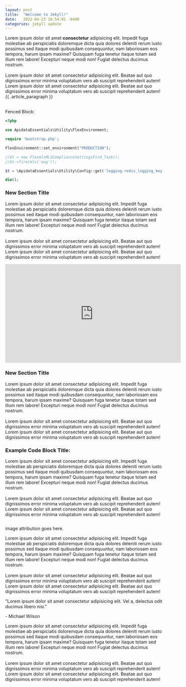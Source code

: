 ```yaml
---
layout: post
title:  "Welcome to Jekyll!"
date:   2022-04-23 16:54:01 -0400
categories: jekyll update
---
```


Lorem ipsum dolor sit amet **consectetur** adipisicing elit. Impedit
fuga molestiae ab perspiciatis doloremque dicta quia dolores
deleniti rerum iusto possimus sed itaque modi quibusdam
consequuntur, nam laboriosam eos tempora, harum ipsam maxime?
Quisquam fuga tenetur itaque totam sed illum rem labore! Excepturi
neque modi non! Fugiat delectus ducimus nostrum.<br /><br />Lorem
ipsum dolor sit amet consectetur adipisicing elit. Beatae aut quo
dignissimos error minima voluptatum vero ab suscipit reprehenderit
autem! Lorem ipsum dolor sit amet consectetur adipisicing elit.
Beatae aut quo dignissimos error minima voluptatum vero ab
suscipit reprehenderit autem!
{{ .article_paragraph }}


<br />
Fenced Block:


```php
<?php

use ApidataEssentials\Utility\FlexEnvironment;

require 'bootstrap.php';

FlexEnvironment::set_environment("PRODUCTION");

//$t = new FlexmlsMLSComplianceSettingsFind_Task();
//$t->fire(mls('aug'));

$t = \ApidataEssentials\Utility\Config::get('logging.redis_logging_key');

die();
```

<h3 class="article_subtitle">New Section Title</h3>

<p class="article_paragraph">
  Lorem ipsum dolor sit amet consectetur adipisicing elit. Impedit
  fuga molestiae ab perspiciatis doloremque dicta quia dolores
  deleniti rerum iusto possimus sed itaque modi quibusdam
  consequuntur, nam laboriosam eos tempora, harum ipsam maxime?
  Quisquam fuga tenetur itaque totam sed illum rem labore! Excepturi
  neque modi non! Fugiat delectus ducimus nostrum.<br /><br />Lorem
  ipsum dolor sit amet consectetur adipisicing elit. Beatae aut quo
  dignissimos error minima voluptatum vero ab suscipit reprehenderit
  autem! Lorem ipsum dolor sit amet consectetur adipisicing elit.
  Beatae aut quo dignissimos error minima voluptatum vero ab
  suscipit reprehenderit autem!
</p>

<div class="video-embed_wrap">
  <iframe
          width="560"
          height="315"
          src="https://www.youtube.com/embed/6ardZEhjvV0"
          title="YouTube video player"
          frameborder="0"
          allow="accelerometer; autoplay; clipboard-write; encrypted-media; gyroscope; picture-in-picture"
          allowfullscreen
  ></iframe>
</div>

<h3 class="article_subtitle">New Section Title</h3>

<p class="article_paragraph">
  Lorem ipsum dolor sit amet consectetur adipisicing elit. Impedit
  fuga molestiae ab perspiciatis doloremque dicta quia dolores
  deleniti rerum iusto possimus sed itaque modi quibusdam
  consequuntur, nam laboriosam eos tempora, harum ipsam maxime?
  Quisquam fuga tenetur itaque totam sed illum rem labore! Excepturi
  neque modi non! Fugiat delectus ducimus nostrum.<br /><br />Lorem
  ipsum dolor sit amet consectetur adipisicing elit. Beatae aut quo
  dignissimos error minima voluptatum vero ab suscipit reprehenderit
  autem! Lorem ipsum dolor sit amet consectetur adipisicing elit.
  Beatae aut quo dignissimos error minima voluptatum vero ab
  suscipit reprehenderit autem!
</p>

<h3 class="article_subtitle">Example Code Block Title:</h3>

<div class="code-block_wrap">
  <div class="code-block" id="code-block"></div>
</div>

<p class="article_paragraph">
  Lorem ipsum dolor sit amet consectetur adipisicing elit. Impedit
  fuga molestiae ab perspiciatis doloremque dicta quia dolores
  deleniti rerum iusto possimus sed itaque modi quibusdam
  consequuntur, nam laboriosam eos tempora, harum ipsam maxime?
  Quisquam fuga tenetur itaque totam sed illum rem labore! Excepturi
  neque modi non! Fugiat delectus ducimus nostrum.<br /><br />Lorem
  ipsum dolor sit amet consectetur adipisicing elit. Beatae aut quo
  dignissimos error minima voluptatum vero ab suscipit reprehenderit
  autem! Lorem ipsum dolor sit amet consectetur adipisicing elit.
  Beatae aut quo dignissimos error minima voluptatum vero ab
  suscipit reprehenderit autem!
</p>

<div class="article_img-wrap">
  <img src="/images/perdson.jpg" alt="" class="article_img" />
  <p class="article_img_attribution">
    image attribution goes here.
  </p>
</div>

<p class="article_paragraph">
  Lorem ipsum dolor sit amet consectetur adipisicing elit. Impedit
  fuga molestiae ab perspiciatis doloremque dicta quia dolores
  deleniti rerum iusto possimus sed itaque modi quibusdam
  consequuntur, nam laboriosam eos tempora, harum ipsam maxime?
  Quisquam fuga tenetur itaque totam sed illum rem labore! Excepturi
  neque modi non! Fugiat delectus ducimus nostrum.<br /><br />Lorem
  ipsum dolor sit amet consectetur adipisicing elit. Beatae aut quo
  dignissimos error minima voluptatum vero ab suscipit reprehenderit
  autem! Lorem ipsum dolor sit amet consectetur adipisicing elit.
  Beatae aut quo dignissimos error minima voluptatum vero ab
  suscipit reprehenderit autem!
</p>

<div class="article_quote-block">
  <p class="article_quote">
    "Lorem ipsum dolor sit amet consectetur adipisicing elit. Vel a,
    delectus odit ducimus libero nisi."
  </p>
  <p class="article_quote_author">- Michael Wilson</p>
</div>

<p class="article_paragraph">
  Lorem ipsum dolor sit amet consectetur adipisicing elit. Impedit
  fuga molestiae ab perspiciatis doloremque dicta quia dolores
  deleniti rerum iusto possimus sed itaque modi quibusdam
  consequuntur, nam laboriosam eos tempora, harum ipsam maxime?
  Quisquam fuga tenetur itaque totam sed illum rem labore! Excepturi
  neque modi non! Fugiat delectus ducimus nostrum.<br /><br />Lorem
  ipsum dolor sit amet consectetur adipisicing elit. Beatae aut quo
  dignissimos error minima voluptatum vero ab suscipit reprehenderit
  autem! Lorem ipsum dolor sit amet consectetur adipisicing elit.
  Beatae aut quo dignissimos error minima voluptatum vero ab
  suscipit reprehenderit autem!
</p>
